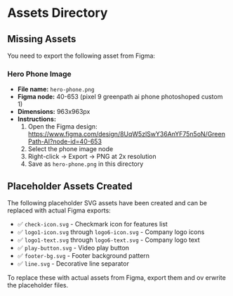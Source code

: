 # Assets Directory

## Missing Assets

You need to export the following asset from Figma:

### Hero Phone Image
- **File name:** `hero-phone.png`
- **Figma node:** 40-653 (pixel 9 greenpath ai phone photoshoped custom 1)
- **Dimensions:** 963x963px
- **Instructions:** 
  1. Open the Figma design: https://www.figma.com/design/8UqW5zlSwY36AnYF75n5oN/GreenPath-AI?node-id=40-653
  2. Select the phone image node
  3. Right-click → Export → PNG at 2x resolution
  4. Save as `hero-phone.png` in this directory

## Placeholder Assets Created

The following placeholder SVG assets have been created and can be replaced with actual Figma exports:

- ✅ `check-icon.svg` - Checkmark icon for features list
- ✅ `logo1-icon.svg` through `logo6-icon.svg` - Company logo icons
- ✅ `logo1-text.svg` through `logo6-text.svg` - Company logo text
- ✅ `play-button.svg` - Video play button
- ✅ `footer-bg.svg` - Footer background pattern
- ✅ `line.svg` - Decorative line separator

To replace these with actual assets from Figma, export them and ov  erwrite the placeholder files.

